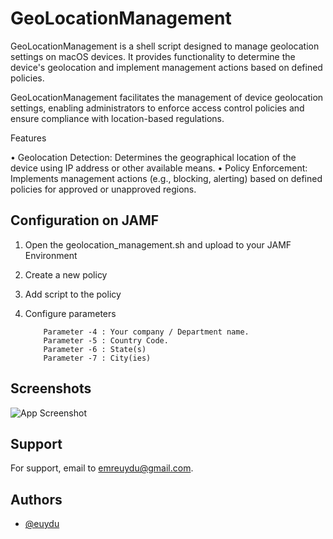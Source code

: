 
# GeoLocationManagement

GeoLocationManagement is a shell script designed to manage geolocation settings on macOS devices. It provides functionality to determine the device's geolocation and implement management actions based on defined policies.

GeoLocationManagement facilitates the management of device geolocation settings, enabling administrators to enforce access control policies and ensure compliance with location-based regulations.

Features

•	Geolocation Detection: Determines the geographical location of the device using IP address or other available means.
•	Policy Enforcement: Implements management actions (e.g., blocking, alerting) based on defined policies for approved or unapproved regions.
## Configuration on JAMF


1.	Open the geolocation_management.sh and upload to your JAMF Environment
2.	Create a new policy
3.	Add script to the policy
4.	Configure parameters

            Parameter -4 : Your company / Department name. 
            Parameter -5 : Country Code.
            Parameter -6 : State(s)
            Parameter -7 : City(ies)

    
## Screenshots

![App Screenshot](https://snipboard.io/HGdl6i.jpg)


## Support

For support, email to emreuydu@gmail.com.


## Authors

- [@euydu](https://www.github.com/euydu)


